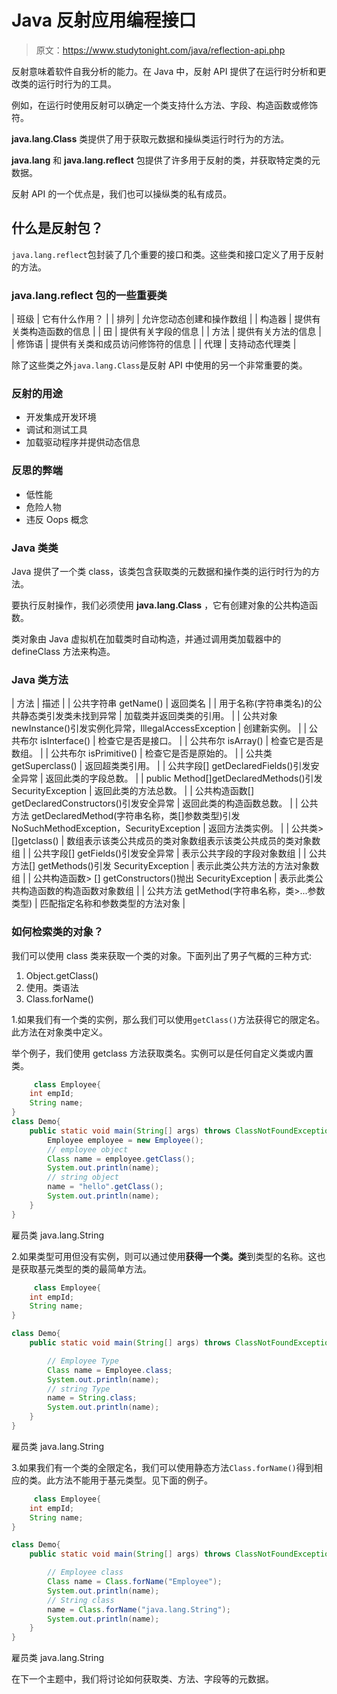 # Java 反射应用编程接口

> 原文：<https://www.studytonight.com/java/reflection-api.php>

反射意味着软件自我分析的能力。在 Java 中，反射 API 提供了在运行时分析和更改类的运行时行为的工具。

例如，在运行时使用反射可以确定一个类支持什么方法、字段、构造函数或修饰符。

**java.lang.Class** 类提供了用于获取元数据和操纵类运行时行为的方法。

**java.lang** 和 **java.lang.reflect** 包提供了许多用于反射的类，并获取特定类的元数据。

反射 API 的一个优点是，我们也可以操纵类的私有成员。

## 什么是反射包？

`java.lang.reflect`包封装了几个重要的接口和类。这些类和接口定义了用于反射的方法。

### java.lang.reflect 包的一些重要类

| 班级 | 它有什么作用？ |
| 排列 | 允许您动态创建和操作数组 |
| 构造器 | 提供有关类构造函数的信息 |
| 田 | 提供有关字段的信息 |
| 方法 | 提供有关方法的信息 |
| 修饰语 | 提供有关类和成员访问修饰符的信息 |
| 代理 | 支持动态代理类 |

除了这些类之外`java.lang.Class`是反射 API 中使用的另一个非常重要的类。

### 反射的用途

*   开发集成开发环境
*   调试和测试工具
*   加载驱动程序并提供动态信息

### 反思的弊端

*   低性能
*   危险人物
*   违反 Oops 概念

### Java 类类

Java 提供了一个类 class，该类包含获取类的元数据和操作类的运行时行为的方法。

要执行反射操作，我们必须使用 **java.lang.Class** ，它有创建对象的公共构造函数。

类对象由 Java 虚拟机在加载类时自动构造，并通过调用类加载器中的 defineClass 方法来构造。

### Java 类方法

| 方法 | 描述 |
| 公共字符串 getName() | 返回类名 |
| 用于名称(字符串类名)的公共静态类引发类未找到异常 | 加载类并返回类类的引用。 |
| 公共对象 newInstance()引发实例化异常，IllegalAccessException | 创建新实例。 |
| 公共布尔 isInterface() | 检查它是否是接口。 |
| 公共布尔 isArray() | 检查它是否是数组。 |
| 公共布尔 isPrimitive() | 检查它是否是原始的。 |
| 公共类 getSuperclass() | 返回超类类引用。 |
| 公共字段[] getDeclaredFields()引发安全异常 | 返回此类的字段总数。 |
| public Method[]getDeclaredMethods()引发 SecurityException | 返回此类的方法总数。 |
| 公共构造函数[] getDeclaredConstructors()引发安全异常 | 返回此类的构造函数总数。 |
| 公共方法 getDeclaredMethod(字符串名称，类[]参数类型)引发 NoSuchMethodException，SecurityException | 返回方法类实例。 |
| 公共类>[]getclass() | 数组表示该类公共成员的类对象数组表示该类公共成员的类对象数组 |
| 公共字段[] getFields()引发安全异常 | 表示公共字段的字段对象数组 |
| 公共方法[] getMethods()引发 SecurityException | 表示此类公共方法的方法对象数组 |
| 公共构造函数> [] getConstructors()抛出 SecurityException | 表示此类公共构造函数的构造函数对象数组 |
| 公共方法 getMethod(字符串名称，类>...参数类型) | 匹配指定名称和参数类型的方法对象 |

### 如何检索类的对象？

我们可以使用 class 类来获取一个类的对象。下面列出了男子气概的三种方式:

1.  Object.getClass()
2.  使用。类语法
3.  Class.forName()

1.如果我们有一个类的实例，那么我们可以使用`getClass()`方法获得它的限定名。此方法在对象类中定义。

举个例子，我们使用 getclass 方法获取类名。实例可以是任何自定义类或内置类。

```java
	 class Employee{
	int empId;
	String name;
}
class Demo{
	public static void main(String[] args) throws ClassNotFoundException {
		Employee employee = new Employee();
		// employee object
		Class name = employee.getClass();
		System.out.println(name);
		// string object
		name = "hello".getClass();
		System.out.println(name);
	}
} 

```

雇员类 java.lang.String

2.如果类型可用但没有实例，则可以通过使用**获得一个类。类**到类型的名称。这也是获取基元类型的类的最简单方法。

```java
	 class Employee{
	int empId;
	String name;
}

class Demo{
	public static void main(String[] args) throws ClassNotFoundException {

		// Employee Type
		Class name = Employee.class;
		System.out.println(name);
		// string Type
		name = String.class;
		System.out.println(name);
	}
} 

```

雇员类 java.lang.String

3.如果我们有一个类的全限定名，我们可以使用静态方法`Class.forName()`得到相应的类。此方法不能用于基元类型。见下面的例子。

```java
	 class Employee{
	int empId;
	String name;
}

class Demo{
	public static void main(String[] args) throws ClassNotFoundException {

		// Employee class
		Class name = Class.forName("Employee");
		System.out.println(name);
		// String class
		name = Class.forName("java.lang.String");
		System.out.println(name);
	}
} 

```

雇员类 java.lang.String

在下一个主题中，我们将讨论如何获取类、方法、字段等的元数据。